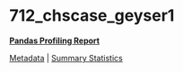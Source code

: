 # 712_chscase_geyser1

[**Pandas Profiling Report**](https://epistasislab.github.io/pmlb/profile/712_chscase_geyser1.html)

[Metadata](metadata.yaml) | [Summary Statistics](summary_stats.tsv)

